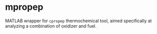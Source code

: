# mpropep
MATLAB wrapper for `cpropep` thermochemical tool, aimed specifically at analyzing a combination of oxidizer and fuel.
